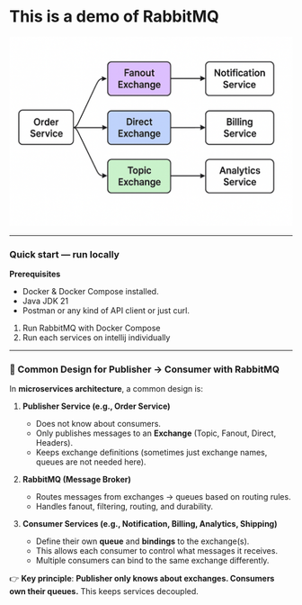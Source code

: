 # This is a demo of RabbitMQ


![microservice diagram](resource/diagram.png)

---

### Quick start — run locally

 **Prerequisites**
- Docker & Docker Compose installed.
- Java JDK 21
- Postman or any kind of API client or just curl.

 1) Run RabbitMQ with Docker Compose
 2) Run each services on intellij individually

---

### 🔹 Common Design for Publisher → Consumer with RabbitMQ

In **microservices architecture**, a common design is:

1. **Publisher Service (e.g., Order Service)**

    * Does not know about consumers.
    * Only publishes messages to an **Exchange** (Topic, Fanout, Direct, Headers).
    * Keeps exchange definitions (sometimes just exchange names, queues are not needed here).

2. **RabbitMQ (Message Broker)**

    * Routes messages from exchanges → queues based on routing rules.
    * Handles fanout, filtering, routing, and durability.

3. **Consumer Services (e.g., Notification, Billing, Analytics, Shipping)**

    * Define their own **queue** and **bindings** to the exchange(s).
    * This allows each consumer to control what messages it receives.
    * Multiple consumers can bind to the same exchange differently.

👉 **Key principle**:
**Publisher only knows about exchanges. Consumers own their queues.**
This keeps services decoupled.

